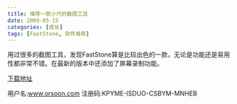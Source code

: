 ```yaml
---
title: 推荐一款小巧的截图工具
date: 2009-05-15
categories: [成长]
tags: [FastStone, 软件推荐]
---
```


用过很多的截图工具，发现FastStone算是比较出色的一款，无论是功能还是易用性都非常不错。在最新的版本中还添加了屏幕录制功能。

[下载地址](http://www.faststone.org/FSCapturerDownload.htm)

用户名:www.orsoon.com
注册码:KPYME-ISDUO-CSBYM-MNHEB


